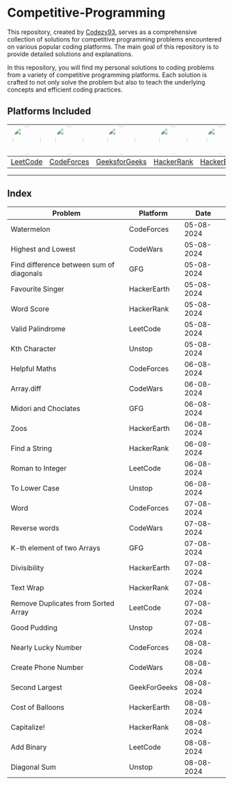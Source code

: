 # Competitive-Programming

This repository, created by [Codezy93](https://github.com/Codezy93), serves as a comprehensive collection of solutions for competitive programming problems encountered on various popular coding platforms. The main goal of this repository is to provide detailed solutions and explanations.

In this repository, you will find my personal solutions to coding problems from a variety of competitive programming platforms. Each solution is crafted to not only solve the problem but also to teach the underlying concepts and efficient coding practices.

## Platforms Included
| <img style="border-radius: 50px;" width=64px height=64px src="https://cdn-1.webcatalog.io/catalog/leetcode/leetcode-icon-filled-256.webp?v=1714774949349"> | <img style="border-radius: 50px;" width=64px height=64px src="https://cdn.iconscout.com/icon/free/png-256/free-code-forces-logo-icon-download-in-svg-png-gif-file-formats--technology-social-media-vol-2-pack-logos-icons-2944796.png"> | <img style="border-radius: 50px;" width=64px height=64px src="https://encrypted-tbn0.gstatic.com/images?q=tbn:ANd9GcSLGnMqhnl05Dsn2sn0kQoq3Ch2TP9ebmmJsA&s"> | <img style="border-radius: 50px;" width=64px height=64px src="https://cdn4.iconfinder.com/data/icons/logos-and-brands/512/160_Hackerrank_logo_logos-512.png"> | <img style="border-radius: 50px;" width=64px height=64px src="https://upload.wikimedia.org/wikipedia/commons/thumb/e/e8/HackerEarth_logo.png/800px-HackerEarth_logo.png"> | <img style="border-radius: 50px;" width=64px height=64px src="https://d8it4huxumps7.cloudfront.net/uploads/images/unstop/branding-guidelines/icon/unstop-icon-800x800.png"> |
| ---------------------------------------------------------------------------------------------------------------------------------------------------------- | --------------------------------------------------------------------------------------------------------------------------------------------------------------------------------------------------------------------------------------- | ------------------------------------------------------------------------------------------------------------------------------------------------------------ | ------------------------------------------------------------------------------------------------------------------------------------------------------------- | ------------------------------------------------------------------------------------------------------------------------------------------------------------------------- | --------------------------------------------------------------------------------------------------------------------------------------------------------------------------- |
| <a href="https://leetcode.com/u/SpaceCoder93/" target="blank">LeetCode</a>                                                                                 | <a href="https://codeforces.com/profile/Codezy93" target="blank">CodeForces</a>                                                                                                                                                         | <a href="https://www.geeksforgeeks.org/user/Codezy93" target="blank">GeeksforGeeks</a>                                                                       | <a href="https://www.hackerrank.com/profile/SpaceCoder96" target="blank">HackerRank</a>                                                                       | <a href="https://www.hackerearth.com/@Codezy93" target="blank">HackerEarth</a>                                                                                            | <a href="https://unstop.com/u/SpaceCoder93" target="blank">Unstop</a>                                                                                                       |

---

## Index

| Problem    | Platform   | Date       |
| ---------- | ---------- | ---------- |
| Watermelon | CodeForces | 05-08-2024 |
| Highest and Lowest | CodeWars | 05-08-2024 |
| Find difference between sum of diagonals | GFG | 05-08-2024 |
| Favourite Singer | HackerEarth | 05-08-2024 |
| Word Score | HackerRank | 05-08-2024 |
| Valid Palindrome | LeetCode | 05-08-2024 |
| Kth Character | Unstop | 05-08-2024 |
| Helpful Maths| CodeForces | 06-08-2024 |
| Array.diff | CodeWars | 06-08-2024 |
| Midori and Choclates| GFG | 06-08-2024 |
| Zoos | HackerEarth | 06-08-2024 |
| Find a String | HackerRank | 06-08-2024 |
| Roman to Integer | LeetCode | 06-08-2024 |
| To Lower Case | Unstop | 06-08-2024 |
| Word | CodeForces | 07-08-2024 |
| Reverse words | CodeWars | 07-08-2024 |
| K-th element of two Arrays | GFG | 07-08-2024 |
| Divisibility | HackerEarth | 07-08-2024 |
| Text Wrap | HackerRank | 07-08-2024 |
| Remove Duplicates from Sorted Array | LeetCode | 07-08-2024 |
| Good Pudding | Unstop | 07-08-2024 |
| Nearly Lucky Number | CodeForces | 08-08-2024 |
| Create Phone Number | CodeWars | 08-08-2024 |
| Second Largest | GeekForGeeks | 08-08-2024 |
| Cost of Balloons | HackerEarth | 08-08-2024 |
| Capitalize! | HackerRank | 08-08-2024 |
| Add Binary | LeetCode | 08-08-2024 |
| Diagonal Sum | Unstop | 08-08-2024 |